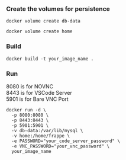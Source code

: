 ### Create the volumes for persistence

```shell
docker volume create db-data

docker volume create home
```

### Build

```shell
docker build -t your_image_name .
```

### Run

8080 is for NOVNC \
8443 is for VSCode Server \
5901 is for Bare VNC Port

```
docker run -d \
  -p 8080:8080 \
  -p 8443:8443 \
  -p 5901:5901 \
  -v db-data:/var/lib/mysql \
  -v home:/home/frappe \
  -e PASSWORD="your_code_server_password" \
  -e VNC_PASSWORD="your_vnc_password" \
  your_image_name

```